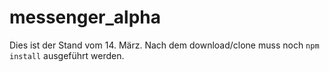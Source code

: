 # messenger_alpha

Dies ist der Stand vom 14. März.
Nach dem download/clone muss noch `npm install` ausgeführt werden.
